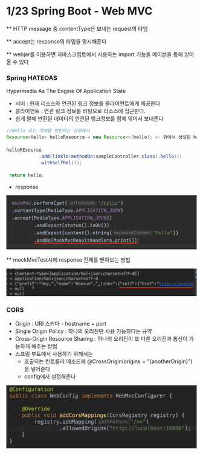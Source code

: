# 1/23 Spring Boot - Web MVC

** HTTP message 중 contentType은 보내는 request의 타입

** accept는 response의 타입을 명시해준다

** webjar를 이용하면 자바스크립트에서 사용하는 import 기능을 메이븐을 통해 받아올 수 있다

### Spring HATEOAS

Hypermedia As The Engine Of Application State

- 서버 : 현재 리소스와 연관된 링크 정보를 클라이언트에게 제공한다
- 클라이언트 : 연관 링크 정보를 바탕으로 리소스에 접근한다.
- 쉽게 말해 반환된 데이터의 연관된 링크정보를 함께 엮어서 보내준다

```java
//Hello 라는 객체를 반환하는 상황에서
Resource<Hello> helloResource = new Resource<>(hello); <- 위에서 생성된 hello 객체

helloREsource
			.add(linkTo(methodOn(sampleController.class).hello())
			.withSelfRel());

 return hello;
```

- response

![스크린샷 2022-01-23 오전 11.46.00.png](1.png)

** mockMvcTest시에 response 전체를 받아보는 방법

![스크린샷 2022-01-23 오전 11.38.21.png](2.png)

### CORS

- Origin : URI 스키마 - hostname + port
- Single Origin Policy : 하나의 오리진만 사용 가능하다는 규약
- Cross-Origin Resource Sharing : 하나의 오리진이 또 다른 오리진과 통신이 가능하게 해주는 방법
- 스프링 부트에서 사용하기 위해서는
    - 호출되는 컨트롤러 메소드에 @CrossOrigin(origins = “{anotherOrigin}”) 을 넣어준다
    - config에서 설정해준다

![스크린샷 2022-01-23 오후 12.05.03.png](3.png)